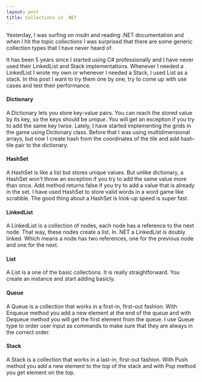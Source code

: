 ```yaml
---
layout: post
title: Collections in .NET
---
```

Yesterday, I was surfing on msdn and reading .NET documentation and when I hit the topic _collections_ I was surprised that there are some generic collection types that I have never heard of.

It has been 5 years since I started using C# professionally and I have never used their LinkedList and Stack implementations. Whenever I needed a LinkedList I wrote my own or whenever I needed a Stack, I used List as a stack.
In this post I want to try them one by one, try to come up with use cases and test their performance.

#### Dictionary
A Dictionary lets you store key-value pairs. You can reach the stored value by its key, so the keys should be *unique*.
You will get an exception if you try to add the same key twise. 
Lately, I have started implementing the grids in the game using Dictionary class. Before that I was using multidimensional arrays, but now I create hash from the coordinates of the tile and add hash-tile pair to the dictionary.
#### HashSet
A HashSet is like a list but stores unique values. But unlike dictionary, a HashSet won't throw an exception if you try to add the same value more than once. Add method returns false if you try to add a value that is already in the set. I have used HashSet to store valid words in a word game like scrabble. The good thing about a HashSet is look-up speed is super fast.
#### LinkedList
A LinkedList is a collection of nodes, each node has a reference to the next node. That way, these nodes create a list. In .NET a LinkedList is doubly linked. Which means a node has two references, one for the previous node and one for the next.
#### List
A List is a one of the basic collections. It is really straightforward. You create an instance and start adding basicly.
#### Queue
A Queue is a collection that works in a first-in, first-out fashion. With Enqueue method you add a new element at the end of the queue and with Dequeue method you will get the first element from the queue.
I use Queue type to order user input as commands to make sure that they are always in the correct order. 
#### Stack
A Stack is a collection that works in a last-in, first-out fashion. With Push method you add a new element to the top of the stack and with Pop method you get element on the top.

